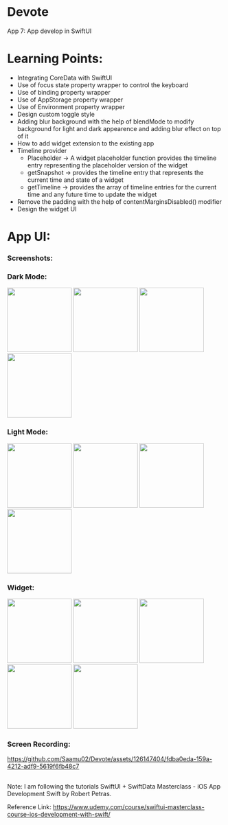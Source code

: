 # Devote
App 7: App develop in SwiftUI


# Learning Points:
- Integrating CoreData with SwiftUI
- Use of focus state property wrapper to control the keyboard
- Use of binding property wrapper
- Use of AppStorage property wrapper
- Use of Environment property wrapper
- Design custom toggle style
- Adding blur background with the help of blendMode to modify background for light and dark appearence and adding blur effect on top of it
- How to add widget extension to the existing app
- Timeline provider
    - Placeholder -> A widget placeholder function provides the timeline entry representing the placeholder version of the widget
    - getSnapshot -> provides the timeline entry that represents the current time and state of a widget
    - getTimeline -> provides the array of timeline entries for the current time and any future time to update the widget
- Remove the padding with the help of contentMarginsDisabled() modifier
- Design the widget UI

# App UI:

### Screenshots:

### Dark Mode:
<img src="https://github.com/Saamu02/Devote/assets/126147404/1b41e859-711e-4d0f-a136-900305f29452" width="150" />
<img src="https://github.com/Saamu02/Devote/assets/126147404/39059e4f-2369-4723-979a-78ac220eccc9" width="150" />
<img src="https://github.com/Saamu02/Devote/assets/126147404/c9d4d85e-15f3-408c-9bbe-45a15960effc" width="150" />
<img src="https://github.com/Saamu02/Devote/assets/126147404/60021594-258f-4635-8e55-e47bb5411842" width="150" />


### Light Mode:
<img src="https://github.com/Saamu02/Devote/assets/126147404/15f19c43-9c25-4f5f-b784-f0f7ddb95f2a" width="150" />
<img src="https://github.com/Saamu02/Devote/assets/126147404/1015978b-c9b3-47f6-8f4c-41382bf59c8f" width="150" />
<img src="https://github.com/Saamu02/Devote/assets/126147404/b8458a7b-2870-42e8-8c05-1585a7d54984" width="150" />
<img src="https://github.com/Saamu02/Devote/assets/126147404/29f66830-5d6d-459b-bbfe-7da5bcb132c1" width="150" />


### Widget:

<img src="https://github.com/Saamu02/Devote/assets/126147404/07395710-51a1-4b60-89c4-8023772a3b49" width="150" />
<img src="https://github.com/Saamu02/Devote/assets/126147404/5451fdb9-e021-4662-857d-430ed4927971" width="150" />
<img src="https://github.com/Saamu02/Devote/assets/126147404/88927c48-a683-4f5a-81a0-0b05786bdaae" width="150" />
<img src="https://github.com/Saamu02/Devote/assets/126147404/18f89bb0-22ce-400e-a4c1-a07aa4318399" width="150" />
<img src="https://github.com/Saamu02/Devote/assets/126147404/5b6cbe7b-a18e-4e9b-b55b-a41d675e122b" width="150" />


### Screen Recording:
https://github.com/Saamu02/Devote/assets/126147404/fdba0eda-159a-4212-adf9-5619f6fb48c7




## 
##

Note: I am following the tutorials SwiftUI + SwiftData Masterclass - iOS App Development Swift by Robert Petras.

Reference Link: https://www.udemy.com/course/swiftui-masterclass-course-ios-development-with-swift/
